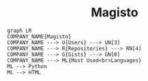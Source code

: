 <h1 align="center">Magisto</h1>

```mermaid
graph LR
COMPANY_NAME{Magisto}
COMPANY_NAME ---> U{Users} ---> UN[3]
COMPANY_NAME ---> R{Repositories} ---> RN[4]
COMPANY_NAME ---> G{Gists} ---> GN[0]
COMPANY_NAME ---> ML{Most Used<br>Languages}
ML --> Python
ML --> HTML
```
